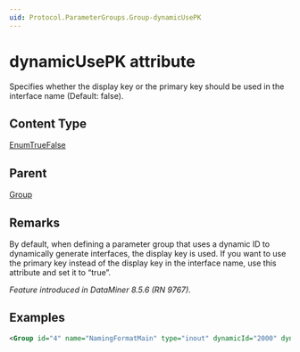 ```yaml
---
uid: Protocol.ParameterGroups.Group-dynamicUsePK
---
```


# dynamicUsePK attribute

Specifies whether the display key or the primary key should be used in the interface name (Default: false).

## Content Type

[EnumTrueFalse](xref:Protocol-EnumTrueFalse)

## Parent

[Group](xref:Protocol.ParameterGroups.Group)

## Remarks

By default, when defining a parameter group that uses a dynamic ID to dynamically generate interfaces, the display key is used. If you want to use the primary key instead of the display key in the interface name, use this attribute and set it to “true”.

*Feature introduced in DataMiner 8.5.6 (RN 9767).*

## Examples

```xml
<Group id="4" name="NamingFormatMain" type="inout" dynamicId="2000" dynamicIndex="*" dynamicUsePK="true"/>
```
